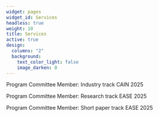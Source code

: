 ```yaml
---
widget: pages
widget_id: Services
headless: true
weight: 10
title: Services
active: true
design:
  columns: "2"
  background:
    text_color_light: false
    image_darken: 0
---
```



Program Committee Member: Industry track CAIN 2025

Program Committee Member: Research track EASE 2025

Program Committee Member: Short paper track EASE 2025